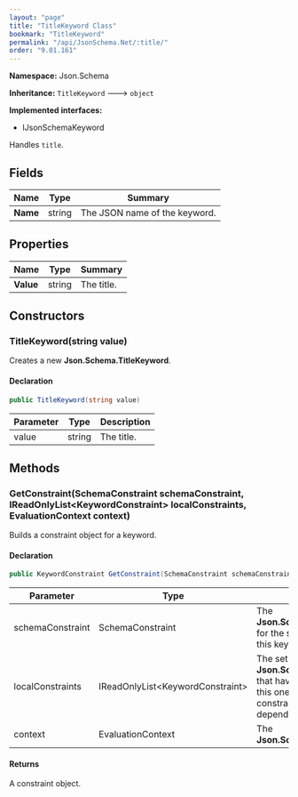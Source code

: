 ```yaml
---
layout: "page"
title: "TitleKeyword Class"
bookmark: "TitleKeyword"
permalink: "/api/JsonSchema.Net/:title/"
order: "9.01.161"
---
```

**Namespace:** Json.Schema

**Inheritance:**
`TitleKeyword`
 🡒 
`object`

**Implemented interfaces:**

- IJsonSchemaKeyword

Handles `title`.

## Fields

| Name | Type | Summary |
|---|---|---|
| **Name** | string | The JSON name of the keyword. |

## Properties

| Name | Type | Summary |
|---|---|---|
| **Value** | string | The title. |

## Constructors

### TitleKeyword(string value)

Creates a new **Json.Schema.TitleKeyword**.

#### Declaration

```c#
public TitleKeyword(string value)
```

| Parameter | Type | Description |
|---|---|---|
| value | string | The title. |


## Methods

### GetConstraint(SchemaConstraint schemaConstraint, IReadOnlyList\<KeywordConstraint\> localConstraints, EvaluationContext context)

Builds a constraint object for a keyword.

#### Declaration

```c#
public KeywordConstraint GetConstraint(SchemaConstraint schemaConstraint, IReadOnlyList<KeywordConstraint> localConstraints, EvaluationContext context)
```

| Parameter | Type | Description |
|---|---|---|
| schemaConstraint | SchemaConstraint | The **Json.Schema.SchemaConstraint** for the schema object that houses this keyword. |
| localConstraints | IReadOnlyList\<KeywordConstraint\> | The set of other **Json.Schema.KeywordConstraint**s that have been processed prior to this one. Will contain the constraints for keyword dependencies. |
| context | EvaluationContext | The **Json.Schema.EvaluationContext**. |


#### Returns

A constraint object.

